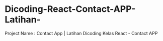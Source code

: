 # Dicoding-React-Contact-APP-Latihan-
Project Name : Contact App | Latihan Dicoding Kelas React - Contact APP
